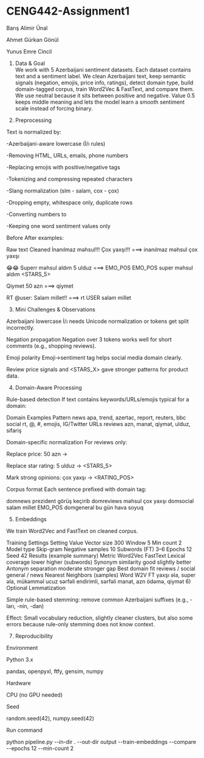 # CENG442-Assignment1
Barış Alimir Ünal

Ahmet Gürkan Gönül

Yunus Emre Cincil


1) Data & Goal   
 We work with 5 Azerbaijani sentiment datasets. Each dataset contains text and a sentiment label. We clean Azerbaijani text, keep semantic signals (negation, emojis, price info, ratings), detect domain type, build domain-tagged corpus, train Word2Vec & FastText, and compare them. We use neutral because it sits between positive and negative. Value 0.5 keeps middle meaning and lets the model learn a smooth sentiment scale instead of forcing binary.

2) Preprocessing

Text is normalized by:

-Azerbaijani-aware lowercase (İ/ı rules)

-Removing HTML, URLs, emails, phone numbers

-Replacing emojis with positive/negative tags

-Tokenizing and compressing repeated characters

-Slang normalization (slm - salam, cox - çox)

-Dropping empty, whitespace only, duplicate rows

-Converting numbers to <NUM>

-Keeping one word sentiment values only

Before After examples:

Raw text	Cleaned
İnanılmaz məhsul!!! Çox yaxşı!!!	===> inanılmaz məhsul çox yaxşı

😂😂 Superr məhsul aldım 5 ulduz	===> EMO_POS EMO_POS super məhsul aldım <STARS_5>

Qiymet 50 azn	===> qiymet <NUM> <PRICE>

RT @user: Salam millet!! ===>	rt USER salam millet

3) Mini Challenges & Observations

Azerbaijani lowercase
İ/ı needs Unicode normalization or tokens get split incorrectly.

Negation propagation
Negation over 3 tokens works well for short comments (e.g., shopping reviews).

Emoji polarity
Emoji→sentiment tag helps social media domain clearly.

Review price signals
<PRICE> and <STARS_X> gave stronger patterns for product data.

4) Domain-Aware Processing

Rule-based detection
If text contains keywords/URLs/emojis typical for a domain:

Domain	Examples Pattern
news	apa, trend, azertac, report, reuters, bbc
social	rt, @, #, emojis, IG/Twitter URLs
reviews	azn, manat, qiymət, ulduz, sifariş

Domain-specific normalization
For reviews only:

Replace price: 50 azn → <PRICE>

Replace star rating: 5 ulduz → <STARS_5>

Mark strong opinions: çox yaxşı → <RATING_POS>

Corpus format
Each sentence prefixed with domain tag:

domnews prezident görüş keçirib
domreviews məhsul çox yaxşı <PRICE>
domsocial salam millet EMO_POS
domgeneral bu gün hava soyuq

5) Embeddings

We train Word2Vec and FastText on cleaned corpus.

Training Settings
Setting	Value
Vector size	300
Window	5
Min count	2
Model type	Skip-gram
Negative samples	10
Subwords (FT)	3–6
Epochs	12
Seed	42
Results (example summary)
Metric	Word2Vec	FastText
Lexical coverage	lower	higher (subwords)
Synonym similarity	good	slightly better
Antonym separation	moderate	stronger gap
Best domain fit	reviews / social	general / news
Nearest Neighbors (samples)
Word	W2V	FT
yaxşı	əla, super	əla, mükəmməl
ucuz	sərfəli	endirimli, sərfəli
<PRICE>	manat, azn	ödəmə, qiymət
6) Optional Lemmatization

Simple rule-based stemming: remove common Azerbaijani suffixes
(e.g., -ları, -nin, -dan)

Effect:
Small vocabulary reduction, slightly cleaner clusters, but also some errors because rule-only stemming does not know context.

7) Reproducibility

Environment

Python 3.x

pandas, openpyxl, ftfy, gensim, numpy

Hardware

CPU (no GPU needed)

Seed

random.seed(42), numpy.seed(42)


Run command

python pipeline.py --in-dir . --out-dir output --train-embeddings --compare --epochs 12 --min-count 2
